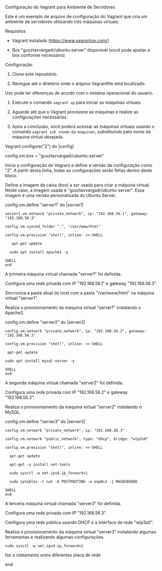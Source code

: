  Configuração do Vagrant para Ambiente de Servidores

Este é um exemplo de arquivo de configuração do Vagrant que cria um ambiente de servidores utilizando três máquinas virtuais.

 Requisitos

- Vagrant instalado (https://www.vagrantup.com/)
 
- Box "gusztavvargadr/ubuntu-server" disponível (você pode ajustar a box conforme necessário)

 Configuração

1. Clone este repositório.
  
2. Navegue até o diretório onde o arquivo Vagrantfile está localizado.

 Uso
pode ter diferenças de acordo com o sistema operacional do usuario.
1. Execute o comando `vagrant up` para iniciar as máquinas virtuais.
   
2. Aguarde até que o Vagrant provisione as máquinas e realize as configurações necessárias.
   
3. Após a conclusão, você poderá acessar as máquinas virtuais usando o comando `vagrant ssh <nome-da-maquina>`, substituindo <nome-da-maquina> pelo nome da máquina virtual desejada.

Vagrant.configure("2") do |config|

  config.vm.box = "gusztavvargadr/ubuntu-server"
  
 Inicia a configuração do Vagrant e define a versão da configuração como "2". A partir desta linha, todas as configurações serão feitas dentro deste bloco.
 
 Define a imagem da caixa (box) a ser usada para criar a máquina virtual. Neste caso, a imagem usada é "gusztavvargadr/ubuntu-server". Essa imagem é uma versão personalizada do Ubuntu Server.


  config.vm.define "server1" do |server1|
  
    server1.vm.network "private_network", ip: "192.168.56.1", gateway: "192.168.56.3"
    
    config.vm.synced_folder ".", "/var/www/html"
    
    config.vm.provision "shell", inline: <<-SHELL
    
       apt-get update
       
      sudo apt install apache2 -y
      
    SHELL
    end

  
   A primeira máquina virtual chamada "server1" foi definida.
   
   Configura uma rede privada com IP "192.168.56.1" e gateway "192.168.56.3".
   
   Sincroniza a pasta atual do host com a pasta "/var/www/html" na máquina virtual "server1".
   
   Realiza o provisionamento da máquina virtual "server1" instalando o Apache2.

  config.vm.define "server2" do |server2|
  
    config.vm.network "private_network", ip: "192.168.56.2", gateway: "192.168.56.3"
    
    config.vm.provision "shell", inline: <<-SHELL
    
     apt-get update
     
    sudo apt install mysql-server -y
    
    SHELL
    end
  
   A segunda máquina virtual chamada "server2" foi definida.
   
   Configura uma rede privada com IP "192.168.56.2" e gateway "192.168.56.3".
   
   Realiza o provisionamento da máquina virtual "server2" instalando o MySQL.

  config.vm.define "server3" do |server3|
  
    config.vm.network "private_network", ip: "192.168.56.3"
    
    config.vm.network "public_network", type: "dhcp", bridge: "wlp3s0"
    
    config.vm.provision "shell", inline: <<-SHELL
    
      apt-get update
      
      apt-get -y install net-tools
      
      sudo sysctl -w net.ipv4.ip_forward=1
      
      sudo iptables -t nat -A POSTROUTING -o enp0s3 -j MASQUERADE
      
    SHELL
    end
  
   A terceira máquina virtual chamada "server3" foi definida.
   
   Configura uma rede privada com IP "192.168.56.3".
   
   Configura uma rede pública usando DHCP e a interface de rede "wlp3s0".
   
   Realiza o provisionamento da máquina virtual "server3" instalando algumas ferramentas e realizando algumas configurações.

    sudo sysctl -w net.ipv4.ip_forward=1
   
   faz o roteamento entre diferentes placa de rede

    
   
   end
